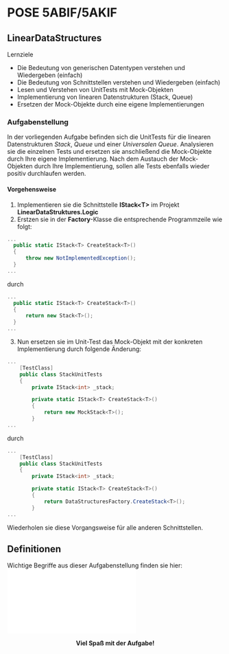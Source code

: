 # POSE 5ABIF/5AKIF

## LinearDataStructures

Lernziele

- Die Bedeutung von generischen Datentypen verstehen und Wiedergeben (einfach)
- Die Bedeutung von Schnittstellen verstehen und Wiedergeben (einfach)
- Lesen und Verstehen von UnitTests mit Mock-Objekten
- Implementierung von linearen Datenstrukturen (Stack, Queue)
- Ersetzen der Mock-Objekte durch eine eigene Implementierungen

### Aufgabenstellung

In der vorliegenden Aufgabe befinden sich die UnitTests für die linearen Datenstrukturen *Stack*, *Queue* und einer *Universalen Queue*. Analysieren sie die einzelnen Tests und ersetzen sie anschließend die Mock-Objekte durch Ihre eigene Implementierung. Nach dem Austauch der Mock-Objekten durch Ihre Implementierung, sollen alle Tests ebenfalls wieder positiv durchlaufen werden.

#### Vorgehensweise

1. Implementieren sie die Schnittstelle **IStack&lt;T&gt;** im Projekt **LinearDataStruktures.Logic**
2. Erstzen sie in der **Factory**-Klasse die entsprechende Programmzeile wie folgt:
```csharp
...
  public static IStack<T> CreateStack<T>()
  {
      throw new NotImplementedException();
  }
...
```

durch

```csharp
...
  public static IStack<T> CreateStack<T>()
  {
      return new Stack<T>();
  }
...
```
3. Nun ersetzen sie im Unit-Test das Mock-Objekt mit der konkreten Implementierung durch folgende Änderung:
```csharp
...
    [TestClass]
    public class StackUnitTests
    {
        private IStack<int> _stack;

        private static IStack<T> CreateStack<T>()
        {
            return new MockStack<T>();
        }
...
```

durch

```csharp
...
    [TestClass]
    public class StackUnitTests
    {
        private IStack<int> _stack;

        private static IStack<T> CreateStack<T>()
        {
            return DataStructuresFactory.CreateStack<T>();
        }
...
```

Wiederholen sie diese Vorgangsweise für alle anderen Schnittstellen.

## Definitionen 

Wichtige Begriffe aus dieser Aufgabenstellung finden sie hier: ![Definitionen](definitions.md)

<center><strong>Viel Spaß mit der Aufgabe!</strong></center>